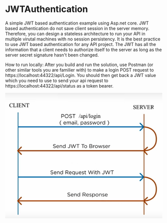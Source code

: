 # JWTAuthentication
A simple JWT based authentication example using Asp.net core. JWT based authentication do not save client session in the server memory. Therefore, you can design a stateless architecture to run your API in multiple virutal machines with no session persistency. It is the best practice to use JWT based authentication for any API project. The JWT has all the information that a client needs to authorize itself to the server as long as the server secret signature hasn't been changed.

How to run locally: After you build and run the solution, use Postman (or other similar tools you are familier with) to make a login POST request to https://localhost:44322/api/Login. You should then get back a JWT value which you need to use to send your api request to https://localhost:44322/api/status as a token bearer.

<img src="Architecture.jpg" />
